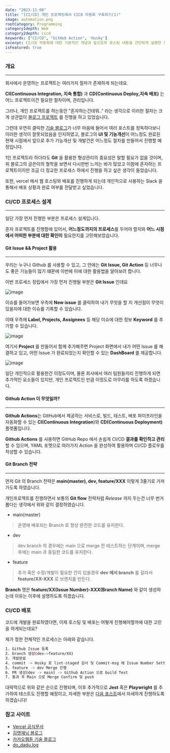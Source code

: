 ```yaml
---
date: "2023-11-08"
title: "[CI/CD] 개인 프로젝트에서 CICD 자동화 구축하기(1)"
image: automation.png
rootCategory: Programming
category1depth: Web
category2depth: cicd
keywords: ["CI/CD", "GitHub Action", 'Husky']
excerpt: CI/CD 자동화에 대한 기본적인 개념과 앞으로의 포스팅 내용을 간단하게 설명한 포스팅입니다.
isFeatured: true
---
```


### 개요
---

회사에서 운영하는 프로젝트는 여러가지 절차가 존재하게 되는데요.

**CI(Continuous Integration, 지속 통합)** 과 **CD(Continuous Deploy,지속 배포)** 는 어느 프로젝트이건 필요한 절차이며, 관리입니다.

그러나, 개인 프로젝트를 하는동안 "혼자하는건데뭐.." 라는 생각으로 이러한 절차는 크게 상관없이 [블로그 프로젝트](https://github.com/jjou33/next-hippo-blog) 를 진행을 하고 있었습니다.

그런데 우연히 클릭한 [기술 블로그](https://myeongjae.kim/blog/2019/02/02/prepare-commit-msg-hook-issue-number)가 너무 마음에 들어서 여러 포스트를 정독하다보니 이러한 생각이 잘못되었음을 인지하였고, 블로그의 **UI 및 기능개선**이 어느정도 완료된 현재 시점에서 앞으로 추가 기능개선 및 개발건은 어느정도 절차를 만들어서 진행할 예정입니다.

1인 프로젝트라 하더라도 **Git** 을 활용한 형상관리의 중요성은 말할 필요가 없을 것이며, 위 블로그의 글쓴이의 철학을 보면서 다시한번 느끼는 바가 많았고 이참에 혼자하는 프로젝트이지만 조금 더 정교한 프로세스 하에서 진행을 하고 싶은 생각이 들었습니다.

또한, vercel 에서 웹 호스팅와 배포를 진행하게 되는데 개인적으로 사용하는 Slack 을 통해서 배포 상황과 완료 여부를 전달받고 싶었습니다.

### CI/CD 프로세스 설계
---

일단 가장 먼저 진행한 부분은 프로세스 설계입니다.

혼자 프로젝트를 진행함에 있어서, **어느정도까지의 프로세스**를 두어야 할지와 **어느 시점에서 어떠한 부분에 대한 확인이** 필요한지를 고민해보았습니다.

#### Git Issue && Project 활용
---

우리는 누구나 Github 를 사용할 수 있고, 그 안에는 **Git Issue, Git Action** 등 너무나도 좋은 기능들이 많기 떄문에 이번에 이에 대한 활용법을 알아보려 합니다.

이번 프로세스 정립에서 가장 먼저 진행될 부분은 **Git Issue** 인데요

![image](https://github.com/jjou33/next-hippo-blog/assets/56063287/33b278d2-5d46-4731-84b9-50b1474a1041)

이슈를 들어가보면 우측에 **New issue** 를 클릭하여 내가 무엇을 할 지 개선점이 무엇이 있을지에 대한 이슈를 기록할 수 있습니다.

이때 우측에 **Label, Projects, Assignees** 등 해당 이슈에 대한 정보 **Keyword** 를 추가할 수 있습니다.

![image](https://github.com/jjou33/next-hippo-blog/assets/56063287/18635d15-786a-4979-9dcb-db0d17784522)

여기서 **Project** 를 만들어서 함께 추가해주면 Project 화면에서 내가 어떤 Issue 를 해결하고 있고, 어떤 Issue 가 완료되었는지 확인할 수 있는 **DashBoard** 를 제공합니다.

![image](https://github.com/jjou33/next-hippo-blog/assets/56063287/8ad95c8e-04f6-4947-97f3-488b0dd48d7e)

일단 개인적으로 활용한건 이정도이며, 물론 회사에서 여러 팀원들끼리 진행하게 되면 추가적인 요소들이 있지만, 개인 프로젝트인 만큼 이정도로 마무리를 하도록 하겠습니다.

#### Github Action 이 무엇일까?
---

**Github Actions**는 GitHub에서 제공하는 서비스로, 빌드, 테스트, 배포 파이프라인을 자동화할 수 있는 **CI(Continuous Integration**)와 **CD(Continuous Deployment)** 플렛폼입니다.

**Github Actions** 를 사용하면 GitHub Repo 에서 손쉽게 CI/CD **결과를 확인하고 관리**할 수 있으며, YAML 포멧으로 여러가지 Action 을 완성하여 활용하며 CI/CD 플로우를 작성할 수 있습니다.
#### Git Branch 전략
---

먼저 Git 의 Branch 전략은 **main(master), dev, feature/XXX** 이렇게 3줄기로 가져가도록 하였습니다.

개인프로젝트를 진행하면서 보통의 **Git flow** 전략처럼 *Release* 까지 두는건 너무 번거롭다는 생각에서 위와 같이 결정하였습니다.

- main(master)

>운영에 배포되는 Branch 로 항상 완전한 코드를 유지한다.

- dev

>dev branch 의 경우에는 main 으로 merge 전 테스트하는 단계이며, merge 후에는 main 과 동일한 코드를 유지한다.

- feature

>추가 혹은 수정/개발이 필요한 건이 있을경우 **dev 에서 branch** 를 갈라서 **feature/XX-XXX** 로 브렌치를 만든다.

**Branch** 명은 **feature/XX(Issue Number)-XXX(Branch Name)** 와 같이 생성하는데 이유는 이후에 설명하도록 하겠습니다.

### CI/CD 배포

코드에 개발을 완료하였다면, 이제 호스팅 및 배포는 어떻게 진행해야할까에 대한 고민을 하게되는데요? 

제가 정한 전체적인 프로세스는 아래와 같습니다.

```bash
1. Github Issue 등록
2. branch 생성(dev->feature/XX)
3. 개발완료
4. commit -> Husky 로 lint-staged 검사 및 Commit-msg 에 Issue Number Setting
5. feature -> dev Merge 진행
6. PR 생성(dev -> main) -> Github Action 으로 build Test
7. 통과 후 Main 으로 Merge Confirm 및 push
```

대략적으로 위와 같은 순으로 진행되며, 이후 추가적으로 **Jest** 혹은 **Playwright** 를 추가하여 테스트도 진행할 예정이고, 자세한 부분은 [다음 포스트](https://next-hippo-blog.vercel.app/posts/CICD/automation2)에서 자세하게 진행하도록 하겠습니다!

### 참고 사이트

- [Vercel 공식문서](https://vercel.com/guides/how-can-i-use-github-actions-with-vercel)
- [김명재님 블로그](https://myeongjae.kim/blog/2019/02/02/prepare-commit-msg-hook-issue-number)
- [카카오웹툰 기술 블로그](https://fe-developers.kakaoent.com/2022/220106-github-actions/)
- [do_dadu.log](https://velog.io/@do_dadu/%EB%82%B4%EA%B0%80-%EC%82%AC%EC%9A%A9%ED%95%98%EB%8A%94-GitHub-Actions)



